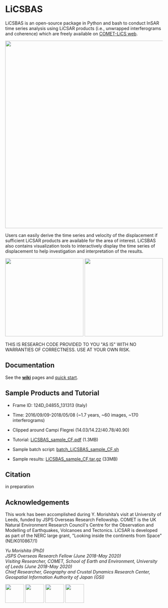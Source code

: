 # LiCSBAS

LiCSBAS is an open-source package in Python and bash to conduct InSAR time series analysis using LiCSAR products (i.e., unwrapped interferograms and coherence) which are freely available on [COMET-LiCS web](https://comet.nerc.ac.uk/COMET-LiCS-portal/).

[<img src="https://raw.githubusercontent.com/wiki/yumorishita/LiCSBAS/images/comet-lics-web.png"  width="600">](https://comet.nerc.ac.uk/COMET-LiCS-portal/)

Users can easily derive the time series and velocity of the displacement if sufficient LiCSAR products are available for the area of interest. LiCSBAS also contains visualization tools to interactively display the time series of displacement to help investigation and interpretation of the results.

<img src="https://raw.githubusercontent.com/wiki/yumorishita/LiCSBAS/images/sample_vel.png"  height="250">  <img src="https://raw.githubusercontent.com/wiki/yumorishita/LiCSBAS/images/sample_ts.png"  height="250">

THIS IS RESEARCH CODE PROVIDED TO YOU "AS IS" WITH NO WARRANTIES OF CORRECTNESS. USE AT YOUR OWN RISK.

## Documentation

See the [**wiki**](https://github.com/yumorishita/LiCSBAS/wiki) pages and [quick start](https://github.com/yumorishita/LiCSBAS/wiki/2_0_workflow#quick-start).

## Sample Products and Tutorial

- Frame ID: 124D_04855_131313 (Italy)
- Time: 2016/09/09-2018/05/08 (~1.7 years, ~60 images, ~170 interferograms)
- Clipped around Campi Flegrei (14.03/14.22/40.78/40.90)

- Tutorial: [LiCSBAS_sample_CF.pdf](https://raw.githubusercontent.com/wiki/yumorishita/LiCSBAS/documents/LiCSBAS_sample_CF.pdf) (1.3MB)

- Sample batch script: [batch_LiCSBAS_sample_CF.sh](https://raw.githubusercontent.com/wiki/yumorishita/LiCSBAS/documents/batch_LiCSBAS_sample_CF.sh)
- Sample results: [LiCSBAS_sample_CF.tar.gz](https://raw.githubusercontent.com/wiki/yumorishita/LiCSBAS/sample/LiCSBAS_sample_CF.tar.gz) (33MB)

## Citation

in preparation

## Acknowledgements

This work has been accomplished during Y. Morishita’s visit at University of Leeds, funded by JSPS Overseas Research Fellowship. COMET is the UK Natural Environment Research Council's Centre for the Observation and Modelling of Earthquakes, Volcanoes and Tectonics. LiCSAR is developed as part of the NERC large grant, "Looking inside the continents from Space" (NE/K010867/1)



*Yu Morishita (PhD)\
JSPS Overseas Research Fellow (June 2018-May 2020)\
Visiting Researcher, COMET, School of Earth and Environment, University of Leeds (June 2018-May 2020)\
Chief Researcher, Geography and Crustal Dynamics Research Center, Geospatial Information Authority of Japan (GSI)*

[<img src="https://raw.githubusercontent.com/wiki/yumorishita/LiCSBAS/images/COMET_logo.png"  height="60">](https://comet.nerc.ac.uk/)   [<img src="https://raw.githubusercontent.com/wiki/yumorishita/LiCSBAS/images/logo-leeds.png"  height="60">](https://environment.leeds.ac.uk/see/)  [<img src="https://raw.githubusercontent.com/wiki/yumorishita/LiCSBAS/images/LiCS_logo.jpg"  height="60">](https://comet.nerc.ac.uk/COMET-LiCS-portal/)   [<img src="https://raw.githubusercontent.com/wiki/yumorishita/LiCSBAS/images/GSI_logo.png"  height="60">](https://www.gsi.go.jp/)


